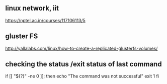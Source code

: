 ## linux network, iit 
https://nptel.ac.in/courses/117106113/5

## gluster FS
http://yallalabs.com/linux/how-to-create-a-replicated-glusterfs-volumes/

## checking the status /exit status of last command


if [[ "${?}" -ne 0 ]]; then
   echo "The command was not successful"
   exit 1
fi

